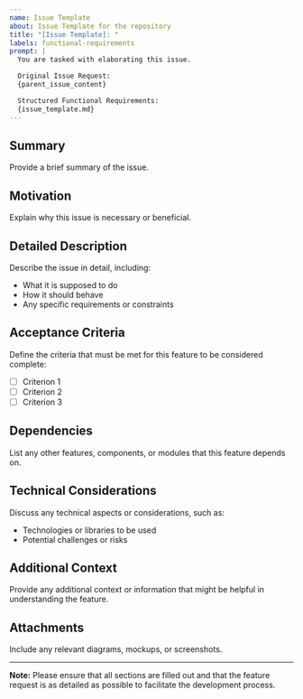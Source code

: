 ```yaml
---
name: Issue Template
about: Issue Template for the repository
title: "[Issue Template]: "
labels: functional-requirements
prompt: |
  You are tasked with elaborating this issue.

  Original Issue Request:
  {parent_issue_content}

  Structured Functional Requirements:
  {issue_template.md}
---
```


## Summary
Provide a brief summary of the issue.

## Motivation
Explain why this issue is necessary or beneficial.

## Detailed Description
Describe the issue in detail, including:
- What it is supposed to do
- How it should behave
- Any specific requirements or constraints

## Acceptance Criteria
Define the criteria that must be met for this feature to be considered complete:
- [ ] Criterion 1
- [ ] Criterion 2
- [ ] Criterion 3

## Dependencies
List any other features, components, or modules that this feature depends on.

## Technical Considerations
Discuss any technical aspects or considerations, such as:
- Technologies or libraries to be used
- Potential challenges or risks

## Additional Context
Provide any additional context or information that might be helpful in understanding the feature.

## Attachments
Include any relevant diagrams, mockups, or screenshots.

---

**Note:** Please ensure that all sections are filled out and that the feature request is as detailed as possible to facilitate the development process.
